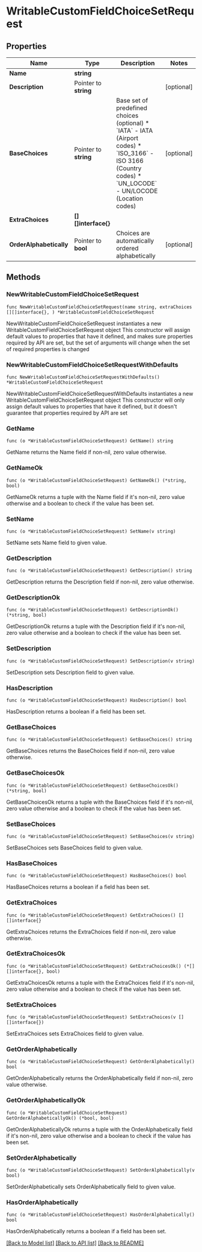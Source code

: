 # WritableCustomFieldChoiceSetRequest

## Properties

Name | Type | Description | Notes
------------ | ------------- | ------------- | -------------
**Name** | **string** |  | 
**Description** | Pointer to **string** |  | [optional] 
**BaseChoices** | Pointer to **string** | Base set of predefined choices (optional)  * &#x60;IATA&#x60; - IATA (Airport codes) * &#x60;ISO_3166&#x60; - ISO 3166 (Country codes) * &#x60;UN_LOCODE&#x60; - UN/LOCODE (Location codes) | [optional] 
**ExtraChoices** | **[][]interface{}** |  | 
**OrderAlphabetically** | Pointer to **bool** | Choices are automatically ordered alphabetically | [optional] 

## Methods

### NewWritableCustomFieldChoiceSetRequest

`func NewWritableCustomFieldChoiceSetRequest(name string, extraChoices [][]interface{}, ) *WritableCustomFieldChoiceSetRequest`

NewWritableCustomFieldChoiceSetRequest instantiates a new WritableCustomFieldChoiceSetRequest object
This constructor will assign default values to properties that have it defined,
and makes sure properties required by API are set, but the set of arguments
will change when the set of required properties is changed

### NewWritableCustomFieldChoiceSetRequestWithDefaults

`func NewWritableCustomFieldChoiceSetRequestWithDefaults() *WritableCustomFieldChoiceSetRequest`

NewWritableCustomFieldChoiceSetRequestWithDefaults instantiates a new WritableCustomFieldChoiceSetRequest object
This constructor will only assign default values to properties that have it defined,
but it doesn't guarantee that properties required by API are set

### GetName

`func (o *WritableCustomFieldChoiceSetRequest) GetName() string`

GetName returns the Name field if non-nil, zero value otherwise.

### GetNameOk

`func (o *WritableCustomFieldChoiceSetRequest) GetNameOk() (*string, bool)`

GetNameOk returns a tuple with the Name field if it's non-nil, zero value otherwise
and a boolean to check if the value has been set.

### SetName

`func (o *WritableCustomFieldChoiceSetRequest) SetName(v string)`

SetName sets Name field to given value.


### GetDescription

`func (o *WritableCustomFieldChoiceSetRequest) GetDescription() string`

GetDescription returns the Description field if non-nil, zero value otherwise.

### GetDescriptionOk

`func (o *WritableCustomFieldChoiceSetRequest) GetDescriptionOk() (*string, bool)`

GetDescriptionOk returns a tuple with the Description field if it's non-nil, zero value otherwise
and a boolean to check if the value has been set.

### SetDescription

`func (o *WritableCustomFieldChoiceSetRequest) SetDescription(v string)`

SetDescription sets Description field to given value.

### HasDescription

`func (o *WritableCustomFieldChoiceSetRequest) HasDescription() bool`

HasDescription returns a boolean if a field has been set.

### GetBaseChoices

`func (o *WritableCustomFieldChoiceSetRequest) GetBaseChoices() string`

GetBaseChoices returns the BaseChoices field if non-nil, zero value otherwise.

### GetBaseChoicesOk

`func (o *WritableCustomFieldChoiceSetRequest) GetBaseChoicesOk() (*string, bool)`

GetBaseChoicesOk returns a tuple with the BaseChoices field if it's non-nil, zero value otherwise
and a boolean to check if the value has been set.

### SetBaseChoices

`func (o *WritableCustomFieldChoiceSetRequest) SetBaseChoices(v string)`

SetBaseChoices sets BaseChoices field to given value.

### HasBaseChoices

`func (o *WritableCustomFieldChoiceSetRequest) HasBaseChoices() bool`

HasBaseChoices returns a boolean if a field has been set.

### GetExtraChoices

`func (o *WritableCustomFieldChoiceSetRequest) GetExtraChoices() [][]interface{}`

GetExtraChoices returns the ExtraChoices field if non-nil, zero value otherwise.

### GetExtraChoicesOk

`func (o *WritableCustomFieldChoiceSetRequest) GetExtraChoicesOk() (*[][]interface{}, bool)`

GetExtraChoicesOk returns a tuple with the ExtraChoices field if it's non-nil, zero value otherwise
and a boolean to check if the value has been set.

### SetExtraChoices

`func (o *WritableCustomFieldChoiceSetRequest) SetExtraChoices(v [][]interface{})`

SetExtraChoices sets ExtraChoices field to given value.


### GetOrderAlphabetically

`func (o *WritableCustomFieldChoiceSetRequest) GetOrderAlphabetically() bool`

GetOrderAlphabetically returns the OrderAlphabetically field if non-nil, zero value otherwise.

### GetOrderAlphabeticallyOk

`func (o *WritableCustomFieldChoiceSetRequest) GetOrderAlphabeticallyOk() (*bool, bool)`

GetOrderAlphabeticallyOk returns a tuple with the OrderAlphabetically field if it's non-nil, zero value otherwise
and a boolean to check if the value has been set.

### SetOrderAlphabetically

`func (o *WritableCustomFieldChoiceSetRequest) SetOrderAlphabetically(v bool)`

SetOrderAlphabetically sets OrderAlphabetically field to given value.

### HasOrderAlphabetically

`func (o *WritableCustomFieldChoiceSetRequest) HasOrderAlphabetically() bool`

HasOrderAlphabetically returns a boolean if a field has been set.


[[Back to Model list]](../README.md#documentation-for-models) [[Back to API list]](../README.md#documentation-for-api-endpoints) [[Back to README]](../README.md)


